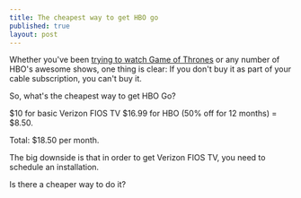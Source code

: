 ```yaml
---
title: The cheapest way to get HBO go
published: true
layout: post
---
```


Whether you've been [trying to watch Game of Thrones](http://theoatmeal.com/comics/game_of_thrones) or any number of HBO's awesome shows, one thing is clear: If you don't buy it as part of your cable subscription, you can't buy it.

So, what's the cheapest way to get HBO Go?

$10 for basic Verizon FIOS TV
$16.99 for HBO (50% off for 12 months) = $8.50.

Total: $18.50 per month.

The big downside is that in order to get Verizon FIOS TV, you need to schedule an installation.

Is there a cheaper way to do it? 